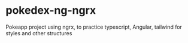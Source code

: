 # pokedex-ng-ngrx
Pokeapp project using ngrx, to practice typescript, Angular, tailwind for styles and other structures
